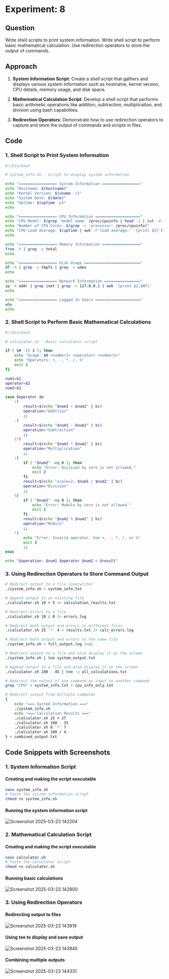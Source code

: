 # Experiment: 8

## Question
Write shell scripts to print system information. Write shell script to perform basic mathematical calculation. Use redirection operators to store the output of commands.

## Approach

1. **System Information Script**: Create a shell script that gathers and displays various system information such as hostname, kernel version, CPU details, memory usage, and disk space.

2. **Mathematical Calculation Script**: Develop a shell script that performs basic arithmetic operations like addition, subtraction, multiplication, and division using bash capabilities.

3. **Redirection Operators**: Demonstrate how to use redirection operators to capture and store the output of commands and scripts in files.

## Code

### 1. Shell Script to Print System Information

```bash
#!/bin/bash

# system_info.sh - Script to display system information

echo "================= System Information ================="
echo "Hostname: $(hostname)"
echo "Kernel Version: $(uname -r)"
echo "System Date: $(date)"
echo "Uptime: $(uptime -p)"
echo

echo "================= CPU Information ===================="
echo "CPU Model: $(grep 'model name' /proc/cpuinfo | head -1 | cut -d':' -f2 | sed 's/^[ \t]*//')"
echo "Number of CPU Cores: $(grep -c 'processor' /proc/cpuinfo)"
echo "CPU Load Average: $(uptime | awk -F'load average:' '{print $2}')"
echo

echo "================= Memory Information ================="
free -h | grep -v total
echo

echo "================= Disk Usage ========================="
df -h | grep -v tmpfs | grep -v udev
echo

echo "================= Network Information ================"
ip -4 addr | grep inet | grep -v 127.0.0.1 | awk '{print $2,$NF}'
echo

echo "================= Logged In Users ===================="
who
echo
```

### 2. Shell Script to Perform Basic Mathematical Calculations

```bash
#!/bin/bash

# calculator.sh - Basic calculator script

if [ $# -lt 3 ]; then
    echo "Usage: $0 <number1> <operator> <number2>"
    echo "Operators: +, -, *, /, %"
    exit 1
fi

num1=$1
operator=$2
num2=$3

case $operator in
    +)
        result=$(echo "$num1 + $num2" | bc)
        operation="Addition"
        ;;
    -)
        result=$(echo "$num1 - $num2" | bc)
        operation="Subtraction"
        ;;
    \*)
        result=$(echo "$num1 * $num2" | bc)
        operation="Multiplication"
        ;;
    /)
        if [ "$num2" -eq 0 ]; then
            echo "Error: Division by zero is not allowed."
            exit 2
        fi
        result=$(echo "scale=2; $num1 / $num2" | bc)
        operation="Division"
        ;;
    %)
        if [ "$num2" -eq 0 ]; then
            echo "Error: Modulo by zero is not allowed."
            exit 2
        fi
        result=$(echo "$num1 % $num2" | bc)
        operation="Modulo"
        ;;
    *)
        echo "Error: Invalid operator. Use +, -, *, /, or %"
        exit 3
        ;;
esac

echo "$operation: $num1 $operator $num2 = $result"
```

### 3. Using Redirection Operators to Store Command Output

```bash
# Redirect output to a file (overwrite)
./system_info.sh > system_info.txt

# Append output to an existing file
./calculator.sh 10 + 5 >> calculation_results.txt

# Redirect errors to a file
./calculator.sh 10 / 0 2> errors.log

# Redirect both output and errors to different files
./calculator.sh 25 '*' 4 > results.txt 2> calc_errors.log

# Redirect both output and errors to the same file
./system_info.sh > full_output.log 2>&1

# Redirect output to a file and also display it on the screen
./system_info.sh | tee system_output.txt

# Append output to a file and also display it on the screen
./calculator.sh 100 - 45 | tee -a all_calculations.txt

# Redirect the output of one command as input to another command
grep "CPU" < system_info.txt > cpu_info_only.txt

# Redirect output from multiple commands
{
    echo "=== System Information ==="
    ./system_info.sh
    echo "=== Calculation Results ==="
    ./calculator.sh 15 + 27
    ./calculator.sh 100 - 35
    ./calculator.sh 8 '*' 7
    ./calculator.sh 100 / 4
} > combined_output.txt
```

## Code Snippets with Screenshots

### 1. System Information Script

#### Creating and making the script executable
```bash
nano system_info.sh
# Paste the system information script
chmod +x system_info.sh
```

#### Running the system information script
![Screenshot 2025-03-23 142204](https://github.com/user-attachments/assets/41c434b7-079b-48dd-9fc7-e8c089d99939)

### 2. Mathematical Calculation Script

#### Creating and making the script executable
```bash
nano calculator.sh
# Paste the calculator script
chmod +x calculator.sh
```

#### Running basic calculations
![Screenshot 2025-03-23 142800](https://github.com/user-attachments/assets/8dd1378a-8108-43c1-9598-e2e9f1347b25)

### 3. Using Redirection Operators

#### Redirecting output to files
![Screenshot 2025-03-23 143919](https://github.com/user-attachments/assets/8b943c88-f058-4d07-8429-82b0f20fd29c)

#### Using tee to display and save output
![Screenshot 2025-03-23 143945](https://github.com/user-attachments/assets/7ea83113-f440-4bd4-93f6-824750c1cf3d)

#### Combining multiple outputs
![Screenshot 2025-03-23 144331](https://github.com/user-attachments/assets/02780a8f-5373-4245-bea8-2de37295dc1e)
